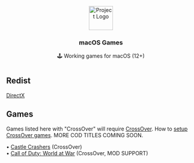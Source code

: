 <p align="center"><img src="https://upload.wikimedia.org/wikipedia/commons/thumb/1/1b/Apple_logo_grey.svg/1724px-Apple_logo_grey.svg.png" height="64" alt="Project Logo"></p>
<h3 align="center">macOS Games</h3>
<p align="center">🕹 Working games for macOS (12+)</p>

#

## Redist

[DirectX](https://www.mediafire.com/file/yqy0rvrz8yu48yw/directx_Jun2010_redist.exe/file)

## Games

Games listed here with "CrossOver" will require [CrossOver](https://nzody.herokuapp.com/?link=aHR0cHM6Ly93d3cuY29kZXdlYXZlcnMuY29tL2Nyb3Nzb3Zlci9kb3dubG9hZA%3D). How to [setup CrossOver games](https://video-streamer.pxzlz.repl.co/). MORE COD TITLES COMING SOON.

• [Castle Crashers](https://nzody.herokuapp.com/?link=aHR0cHM6Ly93d3cubWVkaWFmaXJlLmNvbS9maWxlL3ZjZHdxd3ZpY3BmdnJscC9DYXN0bGUuQ3Jhc2hlcnMudjIuOC56aXAvZmlsZQ%3D%3D) (CrossOver)<br>
• [Call of Duty: World at War](https://www.mediafire.com/file/zofhbuaq7quqgnw/Call+of+Duty+World+at+War+ALL+DLC.zip/file) (CrossOver, MOD SUPPORT)
